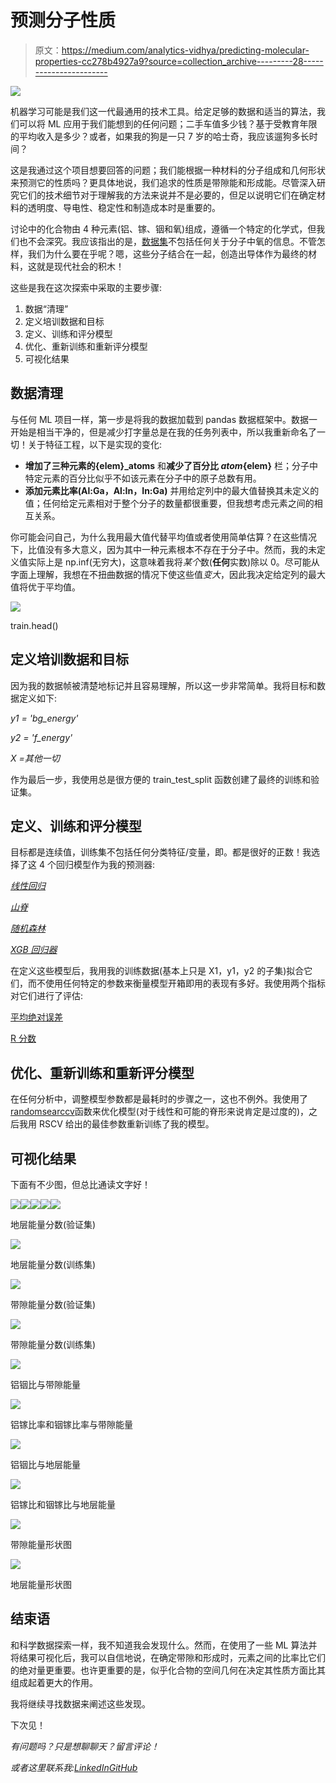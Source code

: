 # 预测分子性质

> 原文：<https://medium.com/analytics-vidhya/predicting-molecular-properties-cc278b4927a9?source=collection_archive---------28----------------------->

![](img/86c59192d53d5adfa54e3f3ee5efe4a1.png)

机器学习可能是我们这一代最通用的技术工具。给定足够的数据和适当的算法，我们可以将 ML 应用于我们能想到的任何问题；二手车值多少钱？基于受教育年限的平均收入是多少？或者，如果我的狗是一只 7 岁的哈士奇，我应该遛狗多长时间？

这是我通过这个项目想要回答的问题；我们能根据一种材料的分子组成和几何形状来预测它的性质吗？更具体地说，我们追求的性质是带隙能和形成能。尽管深入研究它们的技术细节对于理解我的方法来说并不是必要的，但足以说明它们在确定材料的透明度、导电性、稳定性和制造成本时是重要的。

讨论中的化合物由 4 种元素(铝、镓、铟和氧)组成，遵循一个特定的化学式，但我们也不会深究。我应该指出的是，[数据集](https://www.kaggle.com/c/nomad2018-predict-transparent-conductors)不包括任何关于分子中氧的信息。不管怎样，我们为什么要在乎呢？嗯，这些分子结合在一起，创造出导体作为最终的材料，这就是现代社会的积木！

这些是我在这次探索中采取的主要步骤:

1.  数据“清理”
2.  定义培训数据和目标
3.  定义、训练和评分模型
4.  优化、重新训练和重新评分模型
5.  可视化结果

## 数据清理

与任何 ML 项目一样，第一步是将我的数据加载到 pandas 数据框架中。数据一开始是相当干净的，但是减少打字量总是在我的任务列表中，所以我重新命名了一切！关于特征工程，以下是实现的变化:

*   **增加了三种元素的{elem}_atoms** 和**减少了百分比 _atom_{elem}** 栏；分子中特定元素的百分比似乎不如该元素在分子中的原子总数有用。
*   **添加元素比率(Al:Ga，Al:In，In:Ga)** 并用给定列中的最大值替换其未定义的值；任何给定元素相对于整个分子的数量都很重要，但我想考虑元素之间的相互关系。

你可能会问自己，为什么我用最大值代替平均值或者使用简单估算？在这些情况下，比值没有多大意义，因为其中一种元素根本不存在于分子中。然而，我的未定义值实际上是 np.inf(无穷大)，这意味着我将*某个*数(**任何**实数)除以 0。尽可能从字面上理解，我想在不扭曲数据的情况下使这些值*变大*，因此我决定给定列的最大值将优于平均值。

![](img/3875212a867d447a4b7a17d0f71a4e4c.png)

train.head()

## 定义培训数据和目标

因为我的数据帧被清楚地标记并且容易理解，所以这一步非常简单。我将目标和数据定义如下:

*y1 = 'bg_energy'*

*y2 = 'f_energy'*

*X =其他一切*

作为最后一步，我使用总是很方便的 train_test_split 函数创建了最终的训练和验证集。

## 定义、训练和评分模型

目标都是连续值，训练集不包括任何分类特征/变量，即。都是很好的正数！我选择了这 4 个回归模型作为我的预测器:

[*线性回归*](https://scikit-learn.org/stable/modules/generated/sklearn.linear_model.LinearRegression.html)

[*山脊*](https://scikit-learn.org/stable/modules/generated/sklearn.linear_model.Ridge.html)

[*随机森林*](https://scikit-learn.org/stable/modules/generated/sklearn.ensemble.RandomForestRegressor.html)

[*XGB 回归器*](https://xgboost.readthedocs.io/en/latest/index.html)

在定义这些模型后，我用我的训练数据(基本上只是 X1，y1，y2 的子集)拟合它们，而不使用任何特定的参数来衡量模型开箱即用的表现有多好。我使用两个指标对它们进行了评估:

[平均绝对误差](https://scikit-learn.org/stable/modules/generated/sklearn.metrics.mean_absolute_error.html)

[R 分数](https://scikit-learn.org/stable/modules/generated/sklearn.metrics.r2_score.html)

## 优化、重新训练和重新评分模型

在任何分析中，调整模型参数都是最耗时的步骤之一，这也不例外。我使用了[randomsearccv](https://scikit-learn.org/stable/modules/generated/sklearn.metrics.model_selection.RandomizedSearchCV.html)函数来优化模型(对于线性和可能的脊形来说肯定是过度的)，之后我用 RSCV 给出的最佳参数重新训练了我的模型。

## 可视化结果

下面有不少图，但总比通读文字好！

![](img/cc099b8e57fa21717f819d2eb2c19e46.png)![](img/0a1525ca3de69b2dbab361a2a145186c.png)![](img/3aa2159f5c7964cb46723ce8974283c6.png)![](img/43e5f7744aeaccbf1b9cd28be62db7c0.png)![](img/cda40a3033f76750fea53bea89ceb5c7.png)

地层能量分数(验证集)

![](img/1ce2766cdcf5b0a8465cced4f1c1a4f9.png)

地层能量分数(训练集)

![](img/0c11770867808edd52711dd860030ea2.png)

带隙能量分数(验证集)

![](img/efb0d03da91f7c71f4915f4f9fdf39f2.png)

带隙能量分数(训练集)

![](img/9095908fd4e886214c44bc5f1988862a.png)

铝铟比与带隙能量

![](img/c5dcccacccde45342009303e7e403251.png)

铝镓比率和铟镓比率与带隙能量

![](img/74c1f5dec20534ef6396a6bd2bb5c499.png)

铝铟比与地层能量

![](img/6ee4fc1389bcf1816fba46b41e81d06c.png)

铝镓比和铟镓比与地层能量

![](img/8ec238c9d26ef26ce2e0332c4ec337d2.png)

带隙能量形状图

![](img/eb6f88c40b5bce130576cfb36e6f87b7.png)

地层能量形状图

## 结束语

和科学数据探索一样，我不知道我会发现什么。然而，在使用了一些 ML 算法并将结果可视化后，我可以自信地说，在确定带隙和形成时，元素之间的比率比它们的绝对量更重要。也许更重要的是，似乎化合物的空间几何在决定其性质方面比其组成起着更大的作用。

我将继续寻找数据来阐述这些发现。

下次见！

*有问题吗？只是想聊聊天？留言评论！*

*或者这里联系我:*[*LinkedIn*](https://www.linkedin.com/in/ricardo-a-rodriguez-f/)*[*GitHub*](https://github.com/reesh19)*